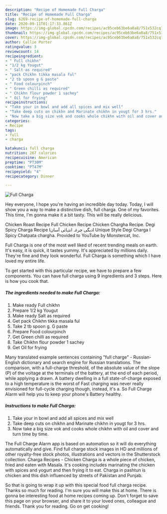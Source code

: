 ```yaml
---
description: "Recipe of Homemade Full Charga"
title: "Recipe of Homemade Full Charga"
slug: 6269-recipe-of-homemade-full-charga
date: 2020-09-11T01:17:33.861Z
image: https://img-global.cpcdn.com/recipes/ac95ceb63be6a8a8/751x532cq70/full-charga-recipe-main-photo.jpg
thumbnail: https://img-global.cpcdn.com/recipes/ac95ceb63be6a8a8/751x532cq70/full-charga-recipe-main-photo.jpg
cover: https://img-global.cpcdn.com/recipes/ac95ceb63be6a8a8/751x532cq70/full-charga-recipe-main-photo.jpg
author: Callie Porter
ratingvalue: 3
reviewcount: 14
recipeingredient:
- " Full chikhn"
- "1/2 kg Yougut"
- " Salt as required"
- "pack Chikhn tikka masala ful"
- "2 tb spoon g G paste"
- " Food colourpinch"
- " Green chilli as required"
- " Chikhn flour powder 1 sachey"
- " Oil for frying"
recipeinstructions:
- "Take your in bowl and add all spices and mix well"
- "Take deep cuts on chikhn and Marinate chikhn in yougt for 3 hrs."
- "Now take a big size vok and cooks whole chikhn with oil and cover and turn time by time."
categories:
- Recipe
tags:
- full
- charga

katakunci: full charga 
nutrition: 267 calories
recipecuisine: American
preptime: "PT30M"
cooktime: "PT47M"
recipeyield: "4"
recipecategory: Dinner

---
```



![Full Charga](https://img-global.cpcdn.com/recipes/ac95ceb63be6a8a8/751x532cq70/full-charga-recipe-main-photo.jpg)

Hey everyone, I hope you're having an incredible day today. Today, I will show you a way to make a distinctive dish, full charga. One of my favorites. This time, I'm gonna make it a bit tasty. This will be really delicious.

Chicken Roast Recipe Full Chicken Recipe Chicken Chargha Recipe. Degi Spicy Charga Recipe Iدیگی چرغہ انتہائی آسانI Unique Style Degi Charga I Spicy Chatpata chargha. Provided to YouTube by Monstercat, Inc.

Full Charga is one of the most well liked of recent trending meals on earth. It's easy, it is quick, it tastes yummy. It's appreciated by millions daily. They're fine and they look wonderful. Full Charga is something which I have loved my entire life.


To get started with this particular recipe, we have to prepare a few components. You can have full charga using 9 ingredients and 3 steps. Here is how you cook that.

<!--inarticleads1-->

##### The ingredients needed to make Full Charga:

1. Make ready  Full chikhn
1. Prepare 1/2 kg Yougut
1. Make ready  Salt as required
1. Get pack Chikhn tikka masala ful
1. Take 2 tb spoon g. G paste
1. Prepare  Food colourpinch
1. Get  Green chilli as required
1. Take  Chikhn flour powder 1 sachey
1. Get  Oil for frying


Many translated example sentences containing &#34;full charge&#34; - Russian-English dictionary and search engine for Russian translations. The comparison, with a full-charge threshold, of the absolute value of the slope (P) of the voltage at the terminals of the battery, at the end of each period, while applying a drawn. A battery dwelling in a full state-of-charge exposed to a high temperature is the worst of Fast charging was never really envisioned for full-cycle charging though, instead, it&#39;s a. So Full Charge Alarm will help you to keep your phone&#39;s Battery healthy. 

<!--inarticleads2-->

##### Instructions to make Full Charga:

1. Take your in bowl and add all spices and mix well
1. Take deep cuts on chikhn and Marinate chikhn in yougt for 3 hrs.
1. Now take a big size vok and cooks whole chikhn with oil and cover and turn time by time.


The Full Charge Alarm app is based on automation so it will do everything automatically and give. Find full charge stock images in HD and millions of other royalty-free stock photos, illustrations and vectors in the Shutterstock collection. Charga Recipes - Chicken Charga is a whole piece of chicken, fried and eaten with Masala. It&#39;s cooking includes marinating the chicken with spices and yogurt and then frying it to eat. Charga in pashtun is chicken and this dish influenced by streets of Pakistan and Punjab. 

So that is going to wrap it up with this special food full charga recipe. Thanks so much for reading. I'm sure you will make this at home. There is gonna be interesting food at home recipes coming up. Don't forget to save this page on your browser, and share it to your loved ones, colleague and friends. Thank you for reading. Go on get cooking!
